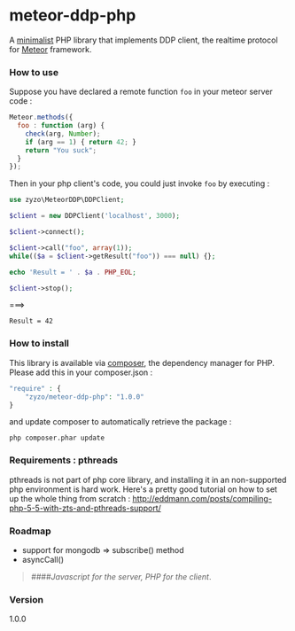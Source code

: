 # meteor-ddp-php 
   A [minimalist](http://www.becomingminimalist.com/) PHP library that implements DDP client, the realtime protocol for [Meteor](https://www.meteor.com/ddp) framework.
  
### How to use

Suppose you have declared a remote function `foo` in your meteor server code :
```javascript
Meteor.methods({
  foo : function (arg) {
    check(arg, Number);
    if (arg == 1) { return 42; }
    return "You suck";
  }
});
```

Then in your php client's code, you could just invoke `foo` by executing :
```php
use zyzo\MeteorDDP\DDPClient;

$client = new DDPClient('localhost', 3000);

$client->connect();

$client->call("foo", array(1));
while(($a = $client->getResult("foo")) === null) {};

echo 'Result = ' . $a . PHP_EOL;

$client->stop();
```

===> 
```
Result = 42
```
### How to install
   This library is available via [composer](https://packagist.org/packages/zyzo/meteor-ddp-php), the dependency manager for PHP. Please add this in your composer.json :
```php
"require" : {
    "zyzo/meteor-ddp-php": "1.0.0"
}
```
  and update composer to automatically retrieve the package :
```shell
php composer.phar update
```

### Requirements : pthreads
   pthreads is not part of php core library, and installing it in an non-supported php environment is hard work. Here's a pretty good tutorial on how to set up the whole thing from scratch : 
   http://eddmann.com/posts/compiling-php-5-5-with-zts-and-pthreads-support/


### Roadmap
* support for mongodb => subscribe() method
* asyncCall()

> ####_Javascript for the server, PHP for the client_.

### Version
1.0.0 
